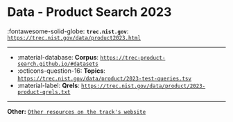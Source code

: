 # Data - Product Search 2023 

:fontawesome-solid-globe: **`trec.nist.gov`**: [`https://trec.nist.gov/data/product2023.html`](https://trec.nist.gov/data/product2023.html)

---

- :material-database: **Corpus**: [`https://trec-product-search.github.io/#datasets`](https://trec-product-search.github.io/#datasets)
- :octicons-question-16: **Topics**: [`https://trec.nist.gov/data/product/2023-test-queries.tsv`](https://trec.nist.gov/data/product/2023-test-queries.tsv)
- :material-label: **Qrels**: [`https://trec.nist.gov/data/product/2023-product-qrels.txt`](https://trec.nist.gov/data/product/2023-product-qrels.txt)


---

**Other:** [`Other resources on the track's website`](https://trec-product-search.github.io/#datasets)
